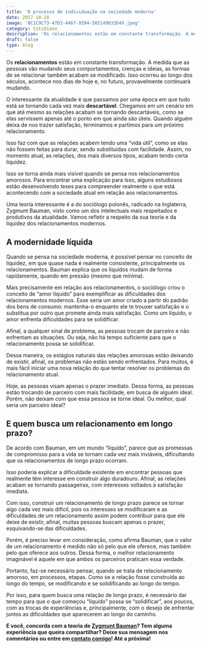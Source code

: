 ```yaml
---
title: 'O processo de individuação na sociedade moderna'
date: 2017-10-28
image: '8C1C9C73-47D3-4467-9394-585149033D49.jpeg'
category: Cotidiano
description: 'Os relacionamentos estão em constante transformação. A medida que as pessoas vão mudando seus comportamentos, novos relacionamentos amorosos aparecem...'
draft: false
type: blog
---
```


Os **relacionamentos** estão em constante transformação. A medida que as pessoas vão mudando seus comportamentos, crenças e ideias, as formas de se relacionar também acabam se modificado. Isso ocorreu ao longo dos séculos, acontece nos dias de hoje e, no futuro, provavelmente continuará mudando.

O interessante da atualidade é que passamos por uma época em que tudo está se tornando cada vez mais **descartável**. Chegamos em um cenário em que até mesmo as relações acabam se tornando descartáveis, como se elas servissem apenas até o ponto em que ainda são úteis. Quando alguém deixa de nos trazer satisfação, terminamos e partimos para um próximo relacionamento.

Isso faz com que as relações acabem tendo uma “vida útil”, como se elas não fossem feitas para durar, sendo substituídas com facilidade. Assim, no momento atual, as relações, dos mais diversos tipos, acabam tendo certa liquidez.

Isso se torna ainda mais visível quando se pensa nos relacionamentos amorosos. Para encontrar uma explicação para isso, alguns estudiosos estão desenvolvendo teses para compreender realmente o que está acontecendo com a sociedade atual em relação aos relacionamentos.

Uma teoria interessante é a do sociólogo polonês, radicado na Inglaterra, Zygmunt Bauman, visto como um dos intelectuais mais respeitados e produtivos da atualidade. Vamos refletir a respeito da sua teoria e da liquidez dos relacionamentos modernos.

## **A modernidade líquida**

Quando se pensa na sociedade moderna, é possível pensar no conceito de liquidez, em que quase nada é realmente consistente, principalmente os relacionamentos. Bauman explica que os líquidos mudam de forma rapidamente, quando em pressão (mesmo que mínima).

Mais precisamente em relação aos relacionamentos, o sociólogo criou o conceito de “amor líquido” para exemplificar as dificuldades dos relacionamentos modernos. Esse seria um amor criado a partir do padrão dos bens de consumo: mantenha-o enquanto ele te trouxer satisfação e o substitua por outro que promete ainda mais satisfação. Como um líquido, o amor enfrenta dificuldades para se solidificar.

Afinal, a qualquer sinal de problema, as pessoas trocam de parceiro e não enfrentam as situações. Ou seja, não há tempo suficiente para que o relacionamento possa se solidificar.

Dessa maneira, os estágios naturais das relações amorosas estão deixando de existir, afinal, os problemas não estão sendo enfrentados. Para muitos, é mais fácil iniciar uma nova relação do que tentar resolver os problemas do relacionamento atual.

Hoje, as pessoas visam apenas o prazer imediato. Dessa forma, as pessoas estão trocando de parceiro com mais facilidade, em busca de alguém ideal. Porém, não deixam com que essa pessoa se torne ideal. Ou melhor, qual seria um parceiro ideal?

## **E quem busca um relacionamento em longo prazo?**

De acordo com Bauman, em um mundo “líquido”, parece que as promessas de compromisso para a vida se tornam cada vez mais inviáveis, dificultando que os relacionamentos de longo prazo ocorram.

Isso poderia explicar a dificuldade existente em encontrar pessoas que realmente têm interesse em construir algo duradouro. Afinal, as relações acabam se tornando passageiras, com interesses voltados à satisfação imediata.

Com isso, construir um relacionamento de longo prazo parece se tornar algo cada vez mais difícil, pois os interesses se modificaram e as dificuldades de um relacionamento assim podem contribuir para que ele deixe de existir, afinal, muitas pessoas buscam apenas o prazer, esquivando-se das dificuldades.

Porém, é preciso levar em consideração, como afirma Bauman, que o valor de um relacionamento é medido não só pelo que ele oferece, mas também pelo que oferece aos outros. Dessa forma, o melhor relacionamento imaginável é aquele em que ambos os parceiros praticam essa verdade.

Portanto, faz-se necessário pensar, quando se trata de relacionamento amoroso, em processos, etapas. Como se a relação fosse construída ao longo do tempo, se modificando e se solidificando ao longo do tempo.

Por isso, para quem busca uma relação de longo prazo, é necessário dar tempo para que o que começou “líquido” possa se “solidificar”, aos poucos, com as trocas de experiências e, principalmente, com o desejo de enfrentar juntos as dificuldades que aparecerem ao longo do caminho.

**E você, concorda com a teoria de [Zygmunt Bauman](https://pt.wikipedia.org/wiki/Zygmunt_Bauman)? Tem alguma experiência que queira compartilhar? Deixe sua mensagem nos comentários ou entre em [contato comigo](/contato/)! Até a próxima!**
